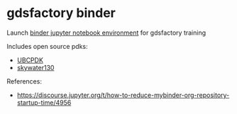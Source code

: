 # gdsfactory binder

Launch [binder jupyter notebook environment](https://mybinder.org/v2/gh/gdsfactory/binder-sandbox/HEAD) for gdsfactory training

Includes open source pdks:

- [UBCPDK](https://gdsfactory.github.io/ubc/README.html)
- [skywater130](https://gdsfactory.github.io/skywater130/README.html)

References:

- https://discourse.jupyter.org/t/how-to-reduce-mybinder-org-repository-startup-time/4956
